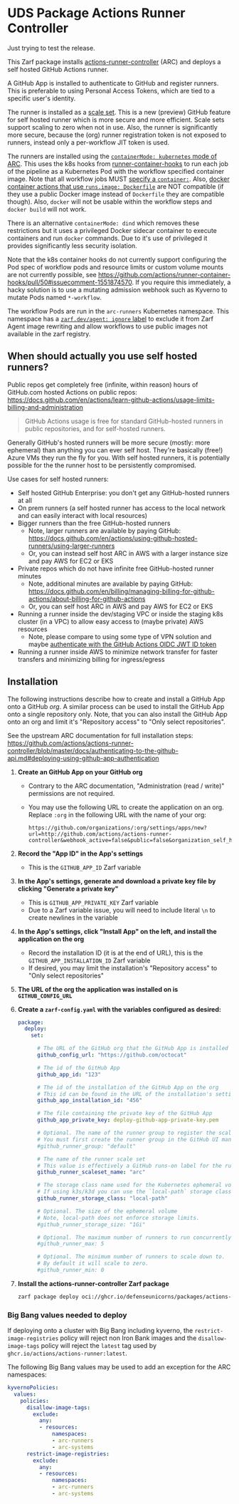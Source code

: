 # UDS Package Actions Runner Controller

Just trying to test the release.

This Zarf package installs [actions-runner-controller](https://github.com/actions/actions-runner-controller) (ARC) and deploys a self hosted GitHub Actions runner.

A GitHub App is installed to authenticate to GitHub and register runners. This is preferable to using Personal Access Tokens, which are tied to a specific user's identity.

The runner is installed as a [scale set](https://github.com/actions/actions-runner-controller/blob/master/docs/preview/gha-runner-scale-set-controller/README.md). This is a new (preview) GitHub feature for self hosted runner which is more secure and more efficient. Scale sets support scaling to zero when not in use. Also, the runner is significantly more secure, because the (org) runner registration token is not exposed to runners, instead only a per-workflow JIT token is used.

The runners are installed using the [`containerMode: kubernetes` mode of ARC](https://github.com/actions/actions-runner-controller/blob/master/docs/deploying-alternative-runners.md#runner-with-k8s-jobs). This uses the k8s hooks from [runner-container-hooks](https://github.com/actions/runner-container-hooks) to run each job of the pipeline as a Kubernetes Pod with the workflow specified container image. Note that all workflow jobs MUST [specify a `container:`](https://docs.github.com/en/actions/creating-actions/metadata-syntax-for-github-actions#example-using-a-dockerfile-in-your-repository). Also, [docker container actions that use `runs.image: Dockerfile`](https://docs.github.com/en/actions/creating-actions/metadata-syntax-for-github-actions#example-using-a-dockerfile-in-your-repository) are NOT compatible (if they use a public Docker image instead of `Dockerfile` they are compatible though). Also, `docker` will not be usable within the workflow steps and `docker build` will not work.

There is an alternative `containerMode: dind` which removes these restrictions but it uses a privileged Docker sidecar container to execute containers and run `docker` commands. Due to it's use of privileged it provides significantly less security isolation.

Note that the k8s container hooks do not currently support configuring the Pod spec of workflow pods and resource limits or custom volume mounts are not currently possible, see https://github.com/actions/runner-container-hooks/pull/50#issuecomment-1551874570. If you require this immediately, a hacky solution is to use a mutating admission webhook such as Kyverno to mutate Pods named `*-workflow`.

The workflow Pods are run in the `arc-runners` Kubernetes namespace. This namespace has a [`zarf.dev/agent: ignore` label](https://github.com/defenseunicorns/kibbles-AND-bits/blob/main/runner-scale-set/namespace.yaml#L5) to exclude it from Zarf Agent image rewriting and allow workflows to use public images not available in the zarf registry.

## When should actually you use self hosted runners?

Public repos get completely free (infinite, within reason) hours of GitHub.com hosted Actions on public repos:  
https://docs.github.com/en/actions/learn-github-actions/usage-limits-billing-and-administration
>GitHub Actions usage is free for standard GitHub-hosted runners in public repositories, and for self-hosted runners.

Generally GitHub's hosted runners will be more secure (mostly: more ephemeral) than anything you can ever self host. They're basically (free!) Azure VMs they run the fly for you. With self hosted runners, it is potentially possible for the the runner host to be persistently compromised.

Use cases for self hosted runners:

* Self hosted GitHub Enterprise: you don't get any GitHub-hosted runners at all
* On prem runners (a self hosted runner has access to the local network and can easily interact with local resources)
* Bigger runners than the free GitHub-hosted runners
  * Note, larger runners are available by paying GitHub: https://docs.github.com/en/actions/using-github-hosted-runners/using-larger-runners
  * Or, you can instead self host ARC in AWS with a larger instance size and pay AWS for EC2 or EKS
* Private repos which do not have infinite free GitHub-hosted runner minutes
  * Note, additional minutes are available by paying GitHub: https://docs.github.com/en/billing/managing-billing-for-github-actions/about-billing-for-github-actions
  * Or, you can self host ARC in AWS and pay AWS for EC2 or EKS
* Running a runner inside the dev/staging VPC or inside the staging k8s cluster (in a VPC) to allow easy access to (maybe private) AWS resources
  * Note, please compare to using some type of VPN solution and maybe [authenticate with the GitHub Actions OIDC JWT ID token](https://docs.github.com/en/actions/deployment/security-hardening-your-deployments/configuring-openid-connect-in-amazon-web-services)
* Running a runner inside AWS to minimize network transfer for faster transfers and minimizing billing for ingress/egress

## Installation

The following instructions describe how to create and install a GitHub App onto a GitHub _org_. A similar process can be used to install the GitHub App onto a single repository only. Note, that you can also install the GitHub App onto an org and limit it's "Repository access" to "Only select repositories".

See the upstream ARC documentation for full installation steps:
https://github.com/actions/actions-runner-controller/blob/master/docs/authenticating-to-the-github-api.md#deploying-using-github-app-authentication

1. **Create an GitHub App on your GitHub org**
   * Contrary to the ARC documentation, "Administration (read / write)" permissions are not required.
   * You may use the following URL to create the application on an org. Replace `:org` in the following URL with the name of your org:

     ```
     https://github.com/organizations/:org/settings/apps/new?url=http://github.com/actions/actions-runner-controller&webhook_active=false&public=false&organization_self_hosted_runners=write&actions=read&checks=read
     ```

2. **Record the "App ID" in the App's settings**
    * This is the `GITHUB_APP_ID` Zarf variable
3. **In the App's settings, generate and download a private key file by clicking "Generate a private key"**
    * This is `GITHUB_APP_PRIVATE_KEY` Zarf variable
    * Due to a Zarf variable issue, you will need to include literal `\n` to create newlines in the variable
4. **In the App's settings, click "Install App" on the left, and install the application on the org**
    * Record the installation ID (it is at the end of URL), this is the `GITHUB_APP_INSTALLATION_ID` Zarf variable
    * If desired, you may limit the installation's "Repository access" to "Only select repositories"
5. **The URL of the org the application was installed on is `GITHUB_CONFIG_URL`**
6. **Create a `zarf-config.yaml` with the variables configured as desired:**

   ```yaml
   package:
     deploy:
       set:

         # The URL of the GitHub org that the GitHub App is installed on
         github_config_url: "https://github.com/octocat"

         # The id of the GitHub App
         github_app_id: "123"

         # The id of the installation of the GitHub App on the org
         # This id can be found in the URL of the installation's settings
         github_app_installation_id: "456"

         # The file containing the private key of the GitHub App
         github_app_private_key: deploy-github-app-private-key.pem

         # Optional. The name of the runner group to register the scale set in
         # You must first create the runner group in the GitHub UI manually before setting it here
         #github_runner_group: "default"

         # The name of the runner scale set
         # This value is effectively a GitHub runs-on label for the runners. Note the runners will not have an "on-prem" label
         github_runner_scaleset_name: "arc"

         # The storage class name used for the Kubernetes ephemeral volume (temporary PVC/PV) used for the working directory of workflow execution.
         # If using k3s/k3d you can use the `local-path` storage class.
         github_runner_storage_class: "local-path"

         # Optional. The size of the ephemeral volume
         # Note, local-path does not enforce storage limits.
         #github_runner_storage_size: "1Gi"

         # Optional. The maximum number of runners to run concurrently.
         #github_runner_max: 5

         # Optional. The minimum number of runners to scale down to.
         # By default it will scale to zero.
         #github_runner_min: 0
   ```

7. **Install the actions-runner-controller Zarf package**

   ```bash
   zarf package deploy oci://ghcr.io/defenseunicorns/packages/actions-runner-controller:0.0.3-amd64
   ```

### Big Bang values needed to deploy

If deploying onto a cluster with Big Bang including kyverno, the `restrict-image-registries` policy will reject non Iron Bank images and the `disallow-image-tags` policy will reject the `latest` tag used by `ghcr.io/actions/actions-runner:latest`.

The following Big Bang values may be used to add an exception for the ARC namespaces:

```yaml
kyvernoPolicies:
  values:
    policies:
      disallow-image-tags:
        exclude:
          any:
          - resources:
              namespaces:
              - arc-runners
              - arc-systems
      restrict-image-registries:
        exclude:
          any:
          - resources:
              namespaces:
              - arc-runners
              - arc-systems
```
